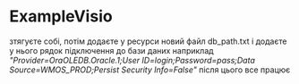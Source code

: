 # ExampleVisio
зтягуєте собі, 
потім додаєте у ресурси новий файл db_path.txt
і додаєте у нього рядок підключення до бази даних
наприклад *"Provider=OraOLEDB.Oracle.1;User ID=login;Password=pass;Data Source=WMOS_PROD;Persist Security Info=False"*
після цього все працює
